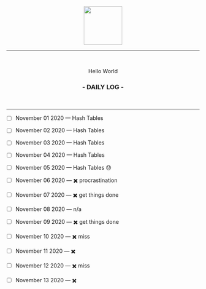 <div align="center">
  <img src="https://culturenojhome.files.wordpress.com/2019/04/earth-icon.gif" width="100" height="100" />
  
  <hr height="0.5px" />
  
  <br/>
  <p> Hello World </p>
  <h3> - DAILY LOG - </h3>
  <br/>
</div>

<hr/>


- [ ] November 01 2020 — Hash Tables
- [ ] November 02 2020 — Hash Tables
- [ ] November 03 2020 — Hash Tables
- [ ] November 04 2020 — Hash Tables
- [ ] November 05 2020 — Hash Tables 😓
- [ ] November 06 2020 — ✖️ procrastination
- [ ] November 07 2020 — ✖️ get things done



- [ ] November 08 2020 — n/a
- [ ] November 09 2020 — ✖️ get things done
- [ ] November 10 2020 — ✖️ miss
- [ ] November 11 2020 — ✖️
- [ ] November 12 2020 — ✖️ miss
- [ ] November 13 2020 — ✖️
